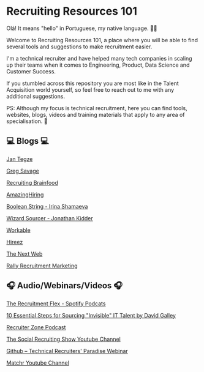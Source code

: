 # Recruiting Resources 101

Olá! It means "hello" in Portuguese, my native language. 👋🏼

Welcome to Recruiting Resources 101, a place where you will be able to find several tools and suggestions to make recruitment easier. 

I'm a technical recruiter and have helped many tech companies in scaling up their teams when it comes to Engineering, Product, Data Science and Customer Success. 

If you stumbled across this repository you are most like in the Talent Acquisition world yourself, so feel free to reach out to me with any additional suggestions. 

PS: Although my focus is technical recruitment, here you can find tools, websites, blogs, videos and training materials that apply to any area of specialisation. 🔎



##  💻 Blogs 💻

[Jan Tegze](https://jantegze.com/blog/)

[Greg Savage](https://www.gregsavage.com.au/)

[Recruiting Brainfood](https://www.recruitingbrainfood.com/)

[AmazingHiring](https://amazinghiring.com/blog)

[Boolean String - Irina Shamaeva](https://booleanstrings.com/)

[Wizard Sourcer - Jonathan Kidder](https://wizardsourcer.com/blog/)

[Workable](https://resources.workable.com/)

[Hireez](https://hireez.com/resources/content-library/)

[The Next Web](https://thenextweb.com/)

[Rally Recruitment Marketing](https://rallyrecruitmentmarketing.com/)
## 🎧 Audio/Webinars/Videos 🎧

[The Recruitment Flex - Spotify Podcats](https://open.spotify.com/show/7omwtKsaWzyDmrHUJuXz7B)

[10 Essential Steps for Sourcing "Invisible" IT Talent by David Galley](https://www.crowdcast.io/e/10-powerful-strategies-to-source-invisible-IT-talent-by-David-Galley/register)

[Recruiter Zone Podcast](https://www.crowdcast.io/@recruiterzone)

[The Social Recruiting Show Youtube Channel](https://www.youtube.com/@TheSocialRecruitingShow)

[Github – Technical Recruiters' Paradise Webinar](https://www.crowdcast.io/e/github-technical-recruiters-paradise/register?session=1)

[Matchr Youtube Channel](https://www.youtube.com/@matchr2011)
